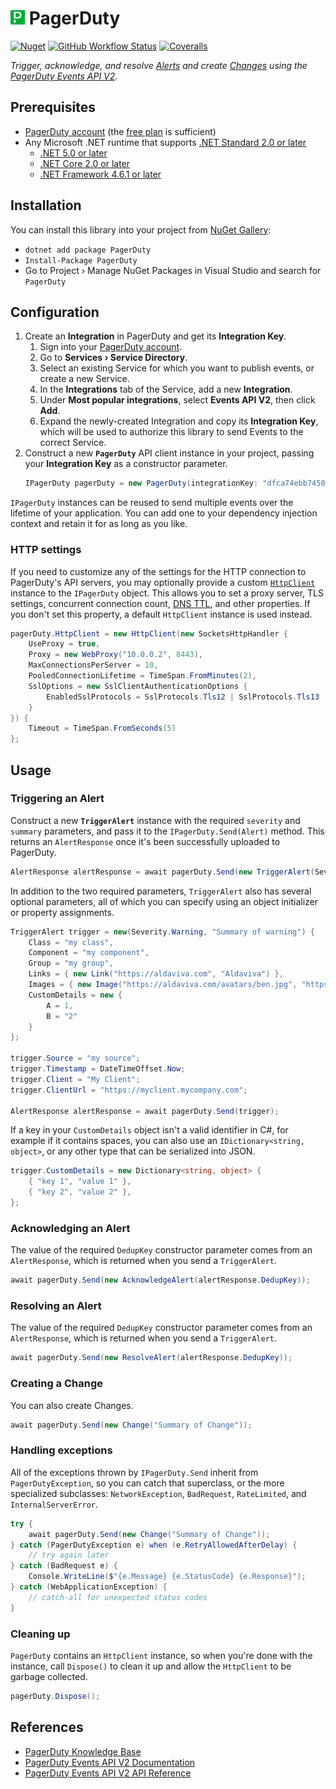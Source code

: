 <img src="https://raw.githubusercontent.com/Aldaviva/PagerDuty/master/PagerDuty/icon.png" height="23" alt="PagerDuty logo" /> PagerDuty
===

[![Nuget](https://img.shields.io/nuget/v/PagerDuty?logo=nuget)](https://www.nuget.org/packages/PagerDuty/) [![GitHub Workflow Status](https://img.shields.io/github/actions/workflow/status/Aldaviva/PagerDuty/dotnetpackage.yml?branch=master&logo=github)](https://github.com/Aldaviva/PagerDuty/actions/workflows/dotnetpackage.yml) [![Coveralls](https://img.shields.io/coveralls/github/Aldaviva/PagerDuty?logo=coveralls)](https://coveralls.io/github/Aldaviva/PagerDuty?branch=master)

*Trigger, acknowledge, and resolve [Alerts](https://support.pagerduty.com/docs/alerts) and create [Changes](https://support.pagerduty.com/docs/change-events) using the [PagerDuty Events API V2](https://developer.pagerduty.com/docs/events-api-v2/overview/).*

## Prerequisites

- [PagerDuty account](https://www.pagerduty.com/sign-up/) (the [free plan](https://www.pagerduty.com/sign-up-free/?type=free) is sufficient)
- Any Microsoft .NET runtime that supports [.NET Standard 2.0 or later](https://docs.microsoft.com/en-us/dotnet/standard/net-standard?tabs=net-standard-2-0#net-standard-versions)
    - [.NET 5.0 or later](https://dotnet.microsoft.com/en-us/download/dotnet)
    - [.NET Core 2.0 or later](https://dotnet.microsoft.com/en-us/download/dotnet)
    - [.NET Framework 4.6.1 or later](https://dotnet.microsoft.com/en-us/download/dotnet-framework)

## Installation

You can install this library into your project from [NuGet Gallery](https://www.nuget.org/packages/PagerDuty):
- `dotnet add package PagerDuty`
- `Install-Package PagerDuty`
- Go to Project › Manage NuGet Packages in Visual Studio and search for `PagerDuty`

## Configuration

1. Create an **Integration** in PagerDuty and get its **Integration Key**.
    1. Sign into your [PagerDuty account](https://app.pagerduty.com/).
    1. Go to **Services › Service Directory**.
    1. Select an existing Service for which you want to publish events, or create a new Service.
    1. In the **Integrations** tab of the Service, add a new **Integration**.
    1. Under **Most popular integrations**, select **Events API V2**, then click **Add**.
    1. Expand the newly-created Integration and copy its **Integration Key**, which will be used to authorize this library to send Events to the correct Service.
1. Construct a new **`PagerDuty`** API client instance in your project, passing your **Integration Key** as a constructor parameter.
    ```cs
    IPagerDuty pagerDuty = new PagerDuty(integrationKey: "dfca74ebb7450b3e6da3ba6083a323f4");
    ```

`IPagerDuty` instances can be reused to send multiple events over the lifetime of your application. You can add one to your dependency injection context and retain it for as long as you like.

### HTTP settings
If you need to customize any of the settings for the HTTP connection to PagerDuty's API servers, you may optionally provide a custom [`HttpClient`](https://docs.microsoft.com/en-us/dotnet/api/system.net.http.httpclient) instance to the `IPagerDuty` object. This allows you to set a proxy server, TLS settings, concurrent connection count, [DNS TTL](https://docs.microsoft.com/en-us/dotnet/fundamentals/networking/httpclient-guidelines#dns-behavior), and other properties. If you don't set this property, a default `HttpClient` instance is used instead.

```cs
pagerDuty.HttpClient = new HttpClient(new SocketsHttpHandler {
    UseProxy = true,
    Proxy = new WebProxy("10.0.0.2", 8443),
    MaxConnectionsPerServer = 10,
    PooledConnectionLifetime = TimeSpan.FromMinutes(2),
    SslOptions = new SslClientAuthenticationOptions {
        EnabledSslProtocols = SslProtocols.Tls12 | SslProtocols.Tls13
    }
}) {
    Timeout = TimeSpan.FromSeconds(5)
};
```

## Usage

### Triggering an Alert

Construct a new **`TriggerAlert`** instance with the required `severity` and `summary` parameters, and pass it to the `IPagerDuty.Send(Alert)` method. This returns an `AlertResponse` once it's been successfully uploaded to PagerDuty.

```cs
AlertResponse alertResponse = await pagerDuty.Send(new TriggerAlert(Severity.Error, "Summary"));
```

In addition to the two required parameters, `TriggerAlert` also has several optional parameters, all of which you can specify using an object initializer or property assignments.

```cs
TriggerAlert trigger = new(Severity.Warning, "Summary of warning") {
    Class = "my class",
    Component = "my component",
    Group = "my group",
    Links = { new Link("https://aldaviva.com", "Aldaviva") },
    Images = { new Image("https://aldaviva.com/avatars/ben.jpg", "https://aldaviva.com", "Ben") },
    CustomDetails = new {
        A = 1,
        B = "2"
    }
};

trigger.Source = "my source";
trigger.Timestamp = DateTimeOffset.Now;
trigger.Client = "My Client";
trigger.ClientUrl = "https://myclient.mycompany.com";

AlertResponse alertResponse = await pagerDuty.Send(trigger);
```

If a key in your `CustomDetails` object isn't a valid identifier in C#, for example if it contains spaces, you can also use an `IDictionary<string, object>`, or any other type that can be serialized into JSON.

```cs
trigger.CustomDetails = new Dictionary<string, object> {
    { "key 1", "value 1" },
    { "key 2", "value 2" },
};
```

### Acknowledging an Alert

The value of the required `DedupKey` constructor parameter comes from an `AlertResponse`, which is returned when you send a `TriggerAlert`.

```cs
await pagerDuty.Send(new AcknowledgeAlert(alertResponse.DedupKey));
```

### Resolving an Alert

The value of the required `DedupKey` constructor parameter comes from an `AlertResponse`, which is returned when you send a `TriggerAlert`.

```cs
await pagerDuty.Send(new ResolveAlert(alertResponse.DedupKey));
```

### Creating a Change

You can also create Changes.

```cs
await pagerDuty.Send(new Change("Summary of Change"));
```

### Handling exceptions

All of the exceptions thrown by `IPagerDuty.Send` inherit from `PagerDutyException`, so you can catch that superclass, or the more specialized subclasses: `NetworkException`, `BadRequest`, `RateLimited`, and `InternalServerError`.

```cs
try {
    await pagerDuty.Send(new Change("Summary of Change"));
} catch (PagerDutyException e) when (e.RetryAllowedAfterDelay) {
    // try again later
} catch (BadRequest e) {
    Console.WriteLine($"{e.Message} {e.StatusCode} {e.Response}");
} catch (WebApplicationException) {
    // catch-all for unexpected status codes
}
```

### Cleaning up

`PagerDuty` contains an `HttpClient` instance, so when you're done with the instance, call `Dispose()` to clean it up and allow the `HttpClient` to be garbage collected.

```cs
pagerDuty.Dispose();
```

## References

- [PagerDuty Knowledge Base](https://support.pagerduty.com/docs/alerts)
- [PagerDuty Events API V2 Documentation](https://developer.pagerduty.com/docs/events-api-v2/overview/)
- [PagerDuty Events API V2 API Reference](https://developer.pagerduty.com/api-reference/YXBpOjI3NDgyNjU-pager-duty-v2-events-api)
